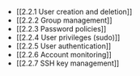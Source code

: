 

- [[2.2.1 User creation and deletion]]
- [[2.2.2 Group management]]
- [[2.2.3 Password policies]]
- [[2.2.4 User privileges (sudo)]]
- [[2.2.5 User authentication]]
- [[2.2.6 Account monitoring]]
- [[2.2.7 SSH key management]]
